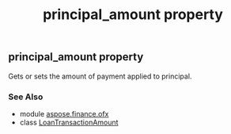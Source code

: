 ﻿---
title: principal_amount property
second_title: Aspose.Finance for Python via .NET API References
description: 
type: docs
weight: 60
url: /python-net/aspose.finance.ofx/loantransactionamount/principal_amount/
is_root: false
---

## principal_amount property


Gets or sets the amount of payment applied to principal.

### See Also
* module [aspose.finance.ofx](../../)
* class [LoanTransactionAmount](/finance/python-net/aspose.finance.ofx/loantransactionamount)
